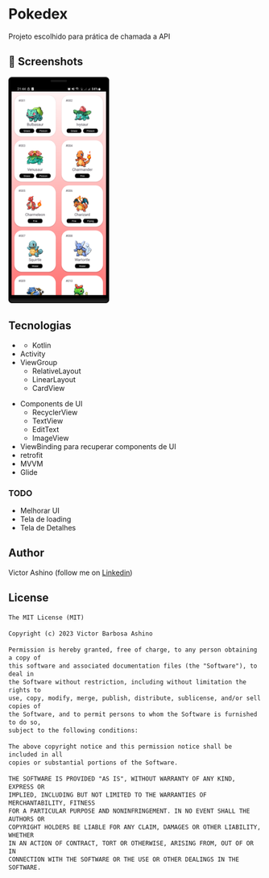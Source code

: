 # Pokedex
Projeto escolhido para prática de chamada a API

## :camera_flash: Screenshots
<!-- You can add more screenshots here if you like -->
<img src="/result/pokedex_1.png" width="200">

## Tecnologias
* * Kotlin
* Activity
* ViewGroup
    * RelativeLayout
    * LinearLayout
    * CardView
- Components de UI
    - RecyclerView
    - TextView
    - EditText
    - ImageView
- ViewBinding para recuperar components de UI
- retrofit
- MVVM
- Glide


### TODO
- Melhorar UI
- Tela de loading
- Tela de Detalhes

## Author
Victor Ashino (follow me on [Linkedin](www.linkedin.com/in/victor-ashino-7ab3b0250))

## License
```
The MIT License (MIT)

Copyright (c) 2023 Victor Barbosa Ashino

Permission is hereby granted, free of charge, to any person obtaining a copy of
this software and associated documentation files (the "Software"), to deal in
the Software without restriction, including without limitation the rights to
use, copy, modify, merge, publish, distribute, sublicense, and/or sell copies of
the Software, and to permit persons to whom the Software is furnished to do so,
subject to the following conditions:

The above copyright notice and this permission notice shall be included in all
copies or substantial portions of the Software.

THE SOFTWARE IS PROVIDED "AS IS", WITHOUT WARRANTY OF ANY KIND, EXPRESS OR
IMPLIED, INCLUDING BUT NOT LIMITED TO THE WARRANTIES OF MERCHANTABILITY, FITNESS
FOR A PARTICULAR PURPOSE AND NONINFRINGEMENT. IN NO EVENT SHALL THE AUTHORS OR
COPYRIGHT HOLDERS BE LIABLE FOR ANY CLAIM, DAMAGES OR OTHER LIABILITY, WHETHER
IN AN ACTION OF CONTRACT, TORT OR OTHERWISE, ARISING FROM, OUT OF OR IN
CONNECTION WITH THE SOFTWARE OR THE USE OR OTHER DEALINGS IN THE SOFTWARE.
```
